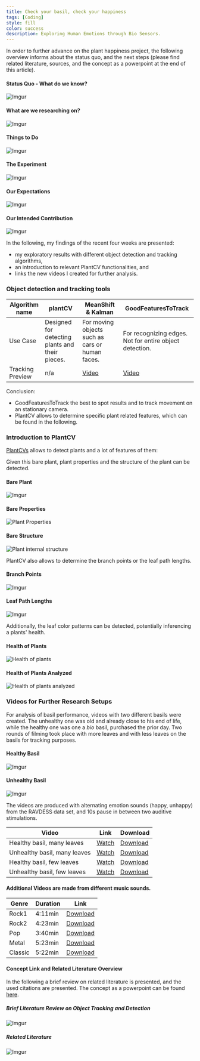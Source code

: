 ```yaml
---
title: Check your basil, check your happiness
tags: [Coding]
style: fill
color: success
description: Exploring Human Emotions through Bio Sensors.
---
```

In order to further advance on the plant happiness project, the following overview informs about the status quo, and the next steps (please find related literature, sources, and the concept as a powerpoint at the end of this article).

#### Status Quo - What do we know?

![Imgur](https://i.imgur.com/i06HaO1l.png)

#### What are we researching on?

![Imgur](https://i.imgur.com/4Rzo9Gxl.png)

#### Things to Do

![Imgur](https://i.imgur.com/9oTC9mvl.png)

#### The Experiment

![Imgur](https://i.imgur.com/RYOQeW7l.png)

#### Our Expectations

![Imgur](https://i.imgur.com/ccUTLIkl.png)

#### Our Intended Contribution

![Imgur](https://i.imgur.com/yePjotBl.png)

In the following, my findings of the recent four weeks are presented:
- my exploratory results with different object detection and tracking algorithms,
- an introduction to relevant PlantCV functionalities, and
- links the new videos I created for further analysis.

### Object detection and tracking tools

Algorithm name | plantCV | MeanShift & Kalman | GoodFeaturesToTrack
---|---|---|---
Use Case|Designed for detecting plants and their pieces.|For moving objects such as cars or human faces.|For recognizing edges. Not for entire object detection.
Tracking Preview|n/a|[Video](https://youtu.be/jEMJBbI2GJI)|[Video](https://youtu.be/A84SOP-tgoY)

Conclusion:
- GoodFeaturesToTrack the best to spot results and to track movement on an stationary camera.
- PlantCV allows to determine specific plant related features, which can be found in the following.

### Introduction to PlantCV

[PlantCVs](https://plantcv.readthedocs.io/en) allows to detect plants and a lot of features of them:

Given this bare plant, plant properties and the structure of the plant can be detected.

#### Bare Plant
![Imgur](https://i.imgur.com/HmnyCEum.jpg)

#### Bare Properties
![Plant Properties](https://i.imgur.com/WEXUOST.png)

#### Bare Structure
![Plant internal structure](https://i.imgur.com/rTEXjEP.png)

PlantCV also allows to determine the branch points or the leaf path lengths.

#### Branch Points
![Imgur](https://i.imgur.com/qyRRk2J.png)

#### Leaf Path Lengths
![Imgur](https://i.imgur.com/WYTTm00.png)

Additionally, the leaf color patterns can be detected, potentially inferencing a plants' health.

#### Health of Plants
![Health of plants](https://i.imgur.com/2USSkdS.png)

#### Health of Plants Analyzed
![Health of plants analyzed](https://i.imgur.com/ex6Tdz2.png)

### Videos for Further Research Setups
For analysis of basil performance, videos with two different basils were created. The unhealthy one was old and already close to his end of life, while the healthy one was one a *bio* basil, purchased the prior day. Two rounds of filming took place with more leaves and with less leaves on the basils for tracking purposes.

#### Healthy Basil
![Imgur](https://i.imgur.com/Vm4adepm.jpg)

#### Unhealthy Basil
![Imgur](https://i.imgur.com/fWhXr1Xm.jpg)

The videos are produced with alternating emotion sounds (happy, unhappy) from the RAVDESS data set, and 10s pause in between two auditive stimulations.

Video|Link|Download
---|---|---
Healthy basil, many leaves|[Watch](https://youtu.be/HIkTcOHY4e0)|[Download](https://www.dropbox.com/s/nnr7cr3uv9o14st/happy-basil-fluffy.MOV?dl=1)
Unhealthy basil, many leaves|[Watch](https://youtu.be/o6_WAtS6Jdg)|[Download](https://www.dropbox.com/s/48nq5enad8acakq/sad-basil-fluffy.MOV?dl=1)
Healthy basil, few leaves|[Watch](https://youtu.be/r154g9UOu54)|[Download](https://www.dropbox.com/s/g5mkafz3nyrtxup/happy-basil-shaved.MOV?dl=1)
Unhealthy basil, few leaves|[Watch](https://youtu.be/gDf6wdRd3I4)|[Download](https://www.dropbox.com/s/48nq5enad8acakq/sad-basil-fluffy.MOV?dl=1)

#### Additional Videos are made from different music sounds.

Genre|Duration|Link
---|---|---
Rock1|4:11min|[Download](https://www.dropbox.com/s/ofplt3lwgqtznq5/basil_music_rock.MOV?dl=1)
Rock2|4:23min|[Download](https://www.dropbox.com/s/h6niks82c8zwu2y/basi_music_rock_2.MOV?dl=1)
Pop|3:40min|[Download](https://www.dropbox.com/s/069d3yh6glxzdcs/basil_music_pop.MOV?dl=1)
Metal|5:23min|[Download](https://www.dropbox.com/s/i94xt4d5xi6b202/basil_music_metal.MOV?dl=1)
Classic|5:22min|[Download](https://www.dropbox.com/s/069d3yh6glxzdcs/basil_music_pop.MOV?dl=1)


#### Concept Link and Related Literature Overview

In the following a brief review on related literature is presented, and the used citations are presented. The concept as a powerpoint can be found [here](https://drive.google.com/file/d/1FjNXeMPaLJNyggLKS7OI0_XcHgBqT_vz/view?usp=sharing).

##### Brief Literature Review on Object Tracking and Detection

![Imgur](https://i.imgur.com/lCJGMYDl.png)

##### Related Literature

![Imgur](https://i.imgur.com/8DS3r1Al.png)
